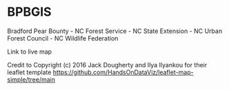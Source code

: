 # BPBGIS
Bradford Pear Bounty - NC Forest Service - NC State Extension - NC Urban Forest Council - NC Wildlife Federation 

Link to live map 

Credit to Copyright (c) 2016 Jack Dougherty and Ilya Ilyankou for  their leaflet template https://github.com/HandsOnDataViz/leaflet-map-simple/tree/main
